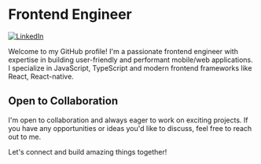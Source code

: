# Frontend Engineer

[![LinkedIn](https://img.shields.io/badge/LinkedIn-Connect-blue)](https://www.linkedin.com/in/junaid-shirur-39428821a/)

Welcome to my GitHub profile! I'm a passionate frontend engineer with expertise in building user-friendly and performant mobile/web applications. I specialize in JavaScript, TypeScript and modern frontend frameworks like React, React-native.


## Open to Collaboration

I'm open to collaboration and always eager to work on exciting projects. If you have any opportunities or ideas you'd like to discuss, feel free to reach out to me.

Let's connect and build amazing things together!

